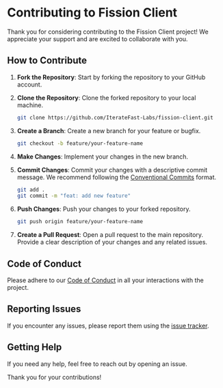 # Contributing to Fission Client

Thank you for considering contributing to the Fission Client project! We appreciate your support and are excited to collaborate with you.

## How to Contribute

1. **Fork the Repository**: Start by forking the repository to your GitHub account.

2. **Clone the Repository**: Clone the forked repository to your local machine.

   ```sh
   git clone https://github.com/IterateFast-Labs/fission-client.git
   ```

3. **Create a Branch**: Create a new branch for your feature or bugfix.

   ```sh
   git checkout -b feature/your-feature-name
   ```

4. **Make Changes**: Implement your changes in the new branch.

5. **Commit Changes**: Commit your changes with a descriptive commit message.
   We recommend following the [Conventional Commits](https://www.conventionalcommits.org/en/v1.0.0/) format.

   ```sh
   git add .
   git commit -m "feat: add new feature"
   ```

6. **Push Changes**: Push your changes to your forked repository.

   ```sh
   git push origin feature/your-feature-name
   ```

7. **Create a Pull Request**: Open a pull request to the main repository. Provide a clear description of your changes and any related issues.

## Code of Conduct

Please adhere to our [Code of Conduct](CODE_OF_CONDUCT.md) in all your interactions with the project.

## Reporting Issues

If you encounter any issues, please report them using the [issue tracker](https://github.com/IterateFast-Labs/fission-client/issues).

## Getting Help

If you need any help, feel free to reach out by opening an issue.

Thank you for your contributions!
